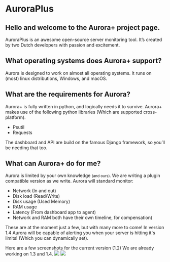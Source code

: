 <h1> AuroraPlus </h1>
<p>
<h2>Hello and welcome to the Aurora+ project page.</h2>

AuroraPlus is an awesome open-source server monitoring tool. It’s created by two Dutch developers with passion and excitement. 
</p>
<h2>What operating systems does Aurora+ support?</h2>
<p>
Aurora is designed to work on almost all operating systems. It runs on (most) linux distributions, Windows, and macOS.
</p>
<h2>What are the requirements for Aurora?</h2>
<p>
Aurora+ is fully written in python, and logically needs it to survive.
Aurora+ makes use of the following python libraries (Which are supported cross-platform).
<ul>
   <li>Psutil</li>
   <li>Requests</li>
</ul>
The dashboard and API are build on the famous Django framework, so you’ll be needing that too.
</p>

<h2>What can Aurora+ do for me?</h2>
<p>
Aurora is limited by your own knowledge <small>(and ours).</small> We are writing a plugin compatible version as we write.
Aurora will standard monitor: 
<ul>
<li>Network (In and out)</li>
<li>Disk load (Read/Write)</li>
<li>Disk usage (Used Memory)</li>
<li>RAM usage</li>
<li>Latency (From dashboard app to agent)</li>
<li>Network and RAM both have their own timeline, for compensation)</li>
</ul>

These are at the moment just a few, but with many more to come!
In version 1.4 Aurora will be capable of alerting you when your server is hitting it's limits! (Which you can dynamically set).
</p>

Here are a few screenshots for the current version (1.2) We are already working on 1.3 and 1.4.
<img src="http://i.imgur.com/d42jxg6.png"/>
<img src="http://i.imgur.com/snKTICs.png"/>

